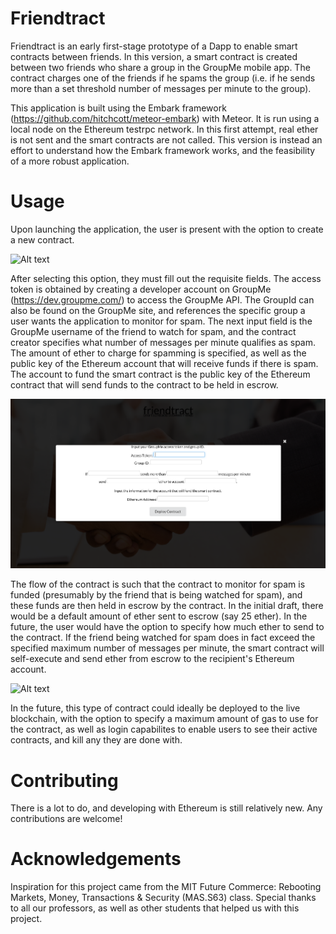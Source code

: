 # Friendtract

Friendtract is an early first-stage prototype of a Dapp to enable smart contracts between friends. In this version, a smart contract is created between two friends who share a group in the GroupMe mobile app. The contract charges one of the friends if he spams the group (i.e. if he sends more than a set threshold number of messages per minute to the group).

This application is built using the Embark framework (https://github.com/hitchcott/meteor-embark) with Meteor. It is run using a local node on the Ethereum testrpc network. In this first attempt, real ether is not sent and the smart contracts are not called. This version is instead an effort to understand how the Embark framework works, and the feasibility of a more robust application.

# Usage

Upon launching the application, the user is present with the option to create a new contract.

![Alt text](./public/images/home_page.png?raw=true "home_page")

After selecting this option, they must fill out the requisite fields. The access token is obtained by creating a developer account on GroupMe (https://dev.groupme.com/) to access the GroupMe API. The GroupId can also be found on the GroupMe site, and references the specific group a user wants the application to monitor for spam. The next input field is the GroupMe username of the friend to watch for spam, and the contract creator specifies what number of messages per minute qualifies as spam. The amount of ether to charge for spamming is specified, as well as the public key of the Ethereum account that will receive funds if there is spam. The account to fund the smart contract is the public key of the Ethereum contract that will send funds to the contract to be held in escrow.

![Alt text](./public/images/contract_info.png?raw=true "contract_info")

The flow of the contract is such that the contract to monitor for spam is funded (presumably by the friend that is being watched for spam), and these funds are then held in escrow by the contract. In the initial draft, there would be a default amount of ether sent to escrow (say 25 ether). In the future, the user would have the option to specify how much ether to send to the contract. If the friend being watched for spam does in fact exceed the specified maximum number of messages per minute, the smart contract will self-execute and send ether from escrow to the recipient's Ethereum account.

![Alt text](./public/images/deployed.png?raw=true "deployed")

In the future, this type of contract could ideally be deployed to the live blockchain, with the option to specify a maximum amount of gas to use for the contract, as well as login capabilites to enable users to see their active contracts, and kill any they are done with.

# Contributing

There is a lot to do, and developing with Ethereum is still relatively new. Any contributions are welcome!

# Acknowledgements

Inspiration for this project came from the MIT Future Commerce: Rebooting Markets, Money, Transactions & Security (MAS.S63) class. Special thanks to all our professors, as well as other students that helped us with this project.
